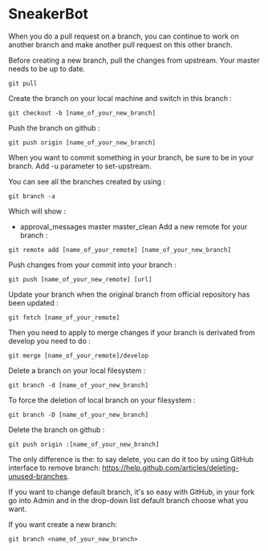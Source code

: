 # SneakerBot
When you do a pull request on a branch, you can continue to work on another branch and make another pull request on this other branch.

Before creating a new branch, pull the changes from upstream. Your master needs to be up to date.
```
git pull
```
Create the branch on your local machine and switch in this branch :
```
git checkout -b [name_of_your_new_branch]
```
Push the branch on github :
```
git push origin [name_of_your_new_branch]
```
When you want to commit something in your branch, be sure to be in your branch. Add -u parameter to set-upstream.

You can see all the branches created by using :
```
git branch -a
```
Which will show :

* approval_messages
  master
  master_clean
Add a new remote for your branch :
```
git remote add [name_of_your_remote] [name_of_your_new_branch]
```
Push changes from your commit into your branch :
```
git push [name_of_your_new_remote] [url]
```
Update your branch when the original branch from official repository has been updated :
```
git fetch [name_of_your_remote]
 ```
Then you need to apply to merge changes if your branch is derivated from develop you need to do :
```
git merge [name_of_your_remote]/develop
```
Delete a branch on your local filesystem :
```
git branch -d [name_of_your_new_branch]
```
To force the deletion of local branch on your filesystem :
```
git branch -D [name_of_your_new_branch]
```
Delete the branch on github :
```
git push origin :[name_of_your_new_branch]
```
The only difference is the: to say delete, you can do it too by using GitHub interface to remove branch: https://help.github.com/articles/deleting-unused-branches.

If you want to change default branch, it's so easy with GitHub, in your fork go into Admin and in the drop-down list default branch choose what you want.

If you want create a new branch:

```
git branch <name_of_your_new_branch>
```
